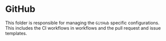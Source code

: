 # GitHub

This folder is responsible for managing the `GitHub` specific configurations. This includes the CI workflows in workflows and the pull request and issue templates.

